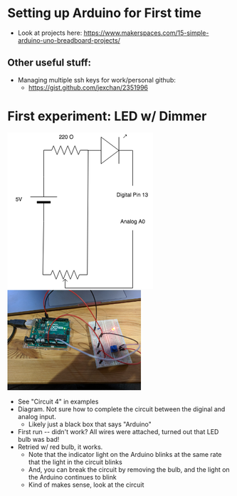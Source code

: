 # Setting up Arduino for First time
- Look at projects here: https://www.makerspaces.com/15-simple-arduino-uno-breadboard-projects/

## Other useful stuff:
- Managing multiple ssh keys for work/personal github:
  - https://gist.github.com/jexchan/2351996


# First experiment: LED w/ Dimmer
![Circuit 4](https://github.com/BenDundee/black_caeser/blob/master/labnotes/2018-12-01.png)
<img src="https://github.com/BenDundee/black_caeser/blob/master/labnotes/2018-12-01-build.jpg" width="300">
 - See "Circuit 4" in examples
 - Diagram. Not sure how to complete the circuit between the diginal and analog input.
   - Likely just a black box that says "Arduino"
 - First run -- didn't work? All wires were attached, turned out that LED bulb was bad!
 - Retried w/ red bulb, it works.
   - Note that the indicator light on the Arduino blinks at the same rate that the light in the circuit blinks
   - And, you can break the circuit by removing the bulb, and the light on the Arduino continues to blink
   - Kind of makes sense, look at the circuit
  

